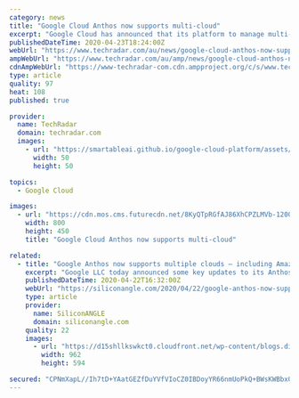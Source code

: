 ```yaml
---
category: news
title: "Google Cloud Anthos now supports multi-cloud"
excerpt: "Google Cloud has announced that its platform to manage multi-cloud workloads Anthos is now generally available for AWS though the company plans to add support for Microsoft Azure by the end of this year. Anthos aims to deliver on the promise of write once, run anywhere by allowing businesses to run their applications on existing on-prem ..."
publishedDateTime: 2020-04-23T18:24:00Z
webUrl: "https://www.techradar.com/au/news/google-cloud-anthos-now-supports-multi-cloud"
ampWebUrl: "https://www.techradar.com/au/amp/news/google-cloud-anthos-now-supports-multi-cloud"
cdnAmpWebUrl: "https://www-techradar-com.cdn.ampproject.org/c/s/www.techradar.com/au/amp/news/google-cloud-anthos-now-supports-multi-cloud"
type: article
quality: 97
heat: 108
published: true

provider:
  name: TechRadar
  domain: techradar.com
  images:
    - url: "https://smartableai.github.io/google-cloud-platform/assets/images/organizations/techradar.com-50x50.jpg"
      width: 50
      height: 50

topics:
  - Google Cloud

images:
  - url: "https://cdn.mos.cms.futurecdn.net/8KyQTpRGfAJ86XhCPZLMVb-1200-80.jpg"
    width: 800
    height: 450
    title: "Google Cloud Anthos now supports multi-cloud"

related:
  - title: "Google Anthos now supports multiple clouds – including Amazon’s"
    excerpt: "Google LLC today announced some key updates to its Anthos application platform, enabling it to support more workloads in different computing environments at a reduced cost. Google Anthos is a hybrid cloud application development platform that runs atop the open-source Kubernetes container orchestration software. It’s designed to host ..."
    publishedDateTime: 2020-04-22T16:32:00Z
    webUrl: "https://siliconangle.com/2020/04/22/google-anthos-now-supports-multiple-clouds-including-aws/"
    type: article
    provider:
      name: SiliconANGLE
      domain: siliconangle.com
    quality: 22
    images:
      - url: "https://d15shllkswkct0.cloudfront.net/wp-content/blogs.dir/1/files/2020/04/Google-Anthos.png"
        width: 962
        height: 594

secured: "CPNmXapL//Ih7tD+YAatGEZfDuYVfVIoCZ0IBDoyYR66nmUoPkQ+BWsKWBbx0zAeOeXJkivvRl9kFWhylIPQ4EqKQ69k8jX4WBdc4J7pHU9Pzrpa3KUcBHrzNtc6JwwQ52cPh9rhDr5rn4lDmpizFDS+aS6wJtsKYyj5NEWteDz0KkqpFZY+QTIXc9UK0OHU7crxn5BxjqpumTHiDZ7D2Csl1TdUI28d2LJYdz8ssLD8VsISlu46gZdzQjzaHRhMZBpPgURx0SrqFx3xHKV4fyZdfEZXS/98aivJbcL+iH74qHEdrtrZ891vYG3FE+8a;tQLeoyD01mTObMtBYY4axw=="
---
```


